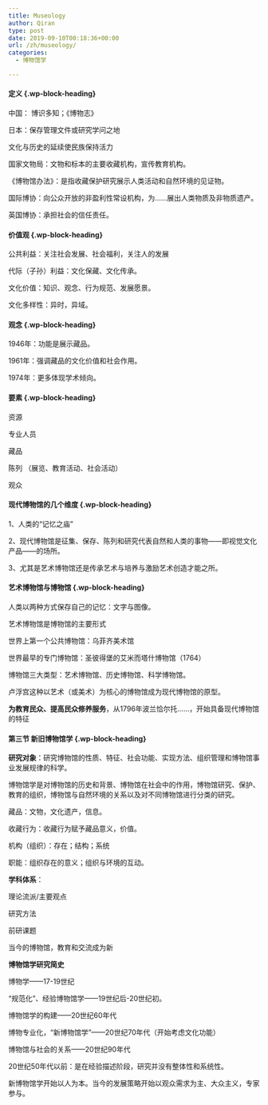 ```yaml
---
title: Museology
author: Qiran
type: post
date: 2019-09-10T00:18:36+00:00
url: /zh/museology/
categories:
  - 博物馆学

---
```

#### 定义 {.wp-block-heading}

中国： 博识多知；《博物志》

日本：保存管理文件或研究学问之地

文化与历史的延续使民族保持活力

国家文物局：文物和标本的主要收藏机构，宣传教育机构。

《博物馆办法》：是指收藏保护研究展示人类活动和自然环境的见证物。

国际博协：向公众开放的非盈利性常设机构，为……展出人类物质及非物质遗产。

英国博协：承担社会的信任责任。



#### 价值观 {.wp-block-heading}

公共利益：关注社会发展、社会福利，关注人的发展

代际（子孙）利益：文化保藏、文化传承。

文化价值：知识、观念、行为规范、发展愿景。

文化多样性：异时，异域。

#### 观念 {.wp-block-heading}

1946年：功能是展示藏品。

1961年：强调藏品的文化价值和社会作用。

1974年：更多体现学术倾向。

#### 要素 {.wp-block-heading}

资源

专业人员

藏品

陈列 （展览、教育活动、社会活动）

观众

#### 现代博物馆的几个维度 {.wp-block-heading}

1、人类的“记忆之庙”

2、现代博物馆是征集、保存、陈列和研究代表自然和人类的事物——即视觉文化产品——的场所。

3、尤其是艺术博物馆还是传承艺术与培养与激励艺术创造才能之所。

#### 艺术博物馆与博物馆 {.wp-block-heading}

人类以两种方式保存自己的记忆：文字与图像。

艺术博物馆是博物馆的主要形式

世界上第一个公共博物馆：乌菲齐美术馆

世界最早的专门博物馆：圣彼得堡的艾米而塔什博物馆（1764）

博物馆三大类型：艺术博物馆、历史博物馆、科学博物馆。

卢浮宫这种以艺术（或美术）为核心的博物馆成为现代博物馆的原型。

**为教育民众、提高民众修养服务**，从1796年波兰恰尔托……，开始具备现代博物馆的特征

#### 第三节 新旧博物馆学 {.wp-block-heading}

**研究对象**：研究博物馆的性质、特征、社会功能、实现方法、组织管理和博物馆事业发展规律的科学。

博物馆学是对博物馆的历史和背景、博物馆在社会中的作用，博物馆研究、保护、教育的组织，博物馆与自然环境的关系以及对不同博物馆进行分类的研究。

藏品：文物，文化遗产，信息。

收藏行为：收藏行为赋予藏品意义，价值。

机构（组织）：存在；结构；系统

职能：组织存在的意义；组织与环境的互动。

**学科体系**：

理论流派/主要观点

研究方法

前研课题

当今的博物馆，教育和交流成为新

**博物馆学研究简史**

博物学——17-19世纪

“规范化”、经验博物馆学——19世纪后-20世纪初。

博物馆学的构建——20世纪60年代

博物专业化，“新博物馆学”——20世纪70年代（开始考虑文化功能）

博物馆与社会的关系——20世纪90年代

20世纪50年代以前：是在经验描述阶段，研究并没有整体性和系统性。

新博物馆学开始以人为本。当今的发展策略开始以观众需求为主、大众主义，专家参与。